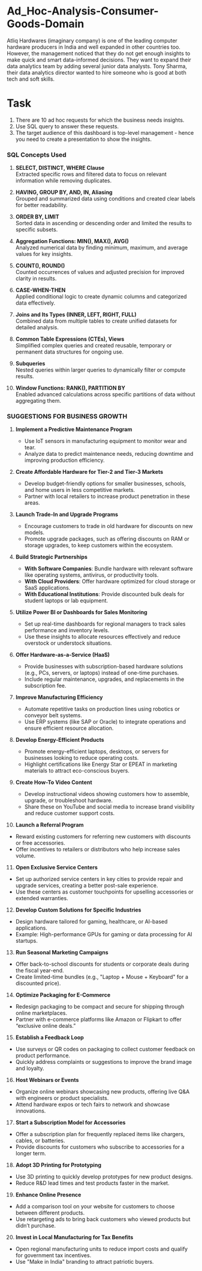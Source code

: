 # Ad_Hoc-Analysis-Consumer-Goods-Domain

Atliq Hardwares (imaginary company) is one of the leading computer hardware producers in India and well expanded in other countries too.
However, the management noticed that they do not get enough insights to make quick and smart data-informed decisions. They want to expand their data analytics team by adding several junior data analysts.
Tony Sharma, their data analytics director wanted to hire someone who is good at both tech and soft skills.

# Task
1.    There are 10 ad hoc requests for which the business needs insights.
2.    Use SQL query to answer these requests. 
3.    The target audience of this dashboard is top-level management - hence you need to create a presentation to show the insights.

### **SQL Concepts Used**

1. **SELECT, DISTINCT, WHERE Clause**  
   Extracted specific rows and filtered data to focus on relevant information while removing duplicates.  

2. **HAVING, GROUP BY, AND, IN, Aliasing**  
   Grouped and summarized data using conditions and created clear labels for better readability.  

3. **ORDER BY, LIMIT**  
   Sorted data in ascending or descending order and limited the results to specific subsets.  

4. **Aggregation Functions: MIN(), MAX(), AVG()**  
   Analyzed numerical data by finding minimum, maximum, and average values for key insights.  

5. **COUNT(), ROUND()**  
   Counted occurrences of values and adjusted precision for improved clarity in results.  

6. **CASE-WHEN-THEN**  
   Applied conditional logic to create dynamic columns and categorized data effectively.  

7. **Joins and Its Types (INNER, LEFT, RIGHT, FULL)**  
   Combined data from multiple tables to create unified datasets for detailed analysis.  

8. **Common Table Expressions (CTEs), Views**  
   Simplified complex queries and created reusable, temporary or permanent data structures for ongoing use.  

9. **Subqueries**  
   Nested queries within larger queries to dynamically filter or compute results.  

10. **Window Functions: RANK(), PARTITION BY**  
    Enabled advanced calculations across specific partitions of data without aggregating them.  

### **SUGGESTIONS FOR BUSINESS GROWTH**

1. **Implement a Predictive Maintenance Program**  
   - Use IoT sensors in manufacturing equipment to monitor wear and tear.  
   - Analyze data to predict maintenance needs, reducing downtime and improving production efficiency.

2. **Create Affordable Hardware for Tier-2 and Tier-3 Markets**  
   - Develop budget-friendly options for smaller businesses, schools, and home users in less competitive markets.  
   - Partner with local retailers to increase product penetration in these areas.

3. **Launch Trade-In and Upgrade Programs**  
   - Encourage customers to trade in old hardware for discounts on new models.  
   - Promote upgrade packages, such as offering discounts on RAM or storage upgrades, to keep customers within the ecosystem.

4. **Build Strategic Partnerships**  
   - **With Software Companies**: Bundle hardware with relevant software like operating systems, antivirus, or productivity tools.  
   - **With Cloud Providers**: Offer hardware optimized for cloud storage or SaaS applications.  
   - **With Educational Institutions**: Provide discounted bulk deals for student laptops or lab equipment.

5. **Utilize Power BI or Dashboards for Sales Monitoring**  
   - Set up real-time dashboards for regional managers to track sales performance and inventory levels.  
   - Use these insights to allocate resources effectively and reduce overstock or understock situations.

6. **Offer Hardware-as-a-Service (HaaS)**  
   - Provide businesses with subscription-based hardware solutions (e.g., PCs, servers, or laptops) instead of one-time purchases.  
   - Include regular maintenance, upgrades, and replacements in the subscription fee.

7. **Improve Manufacturing Efficiency**  
   - Automate repetitive tasks on production lines using robotics or conveyor belt systems.  
   - Use ERP systems (like SAP or Oracle) to integrate operations and ensure efficient resource allocation.

8. **Develop Energy-Efficient Products**  
   - Promote energy-efficient laptops, desktops, or servers for businesses looking to reduce operating costs.  
   - Highlight certifications like Energy Star or EPEAT in marketing materials to attract eco-conscious buyers.

9. **Create How-To Video Content**  
   - Develop instructional videos showing customers how to assemble, upgrade, or troubleshoot hardware.  
   - Share these on YouTube and social media to increase brand visibility and reduce customer support costs.

10. **Launch a Referral Program**  
   - Reward existing customers for referring new customers with discounts or free accessories.  
   - Offer incentives to retailers or distributors who help increase sales volume.

11. **Open Exclusive Service Centers**  
   - Set up authorized service centers in key cities to provide repair and upgrade services, creating a better post-sale experience.  
   - Use these centers as customer touchpoints for upselling accessories or extended warranties.

12. **Develop Custom Solutions for Specific Industries**  
   - Design hardware tailored for gaming, healthcare, or AI-based applications.  
   - Example: High-performance GPUs for gaming or data processing for AI startups.

13. **Run Seasonal Marketing Campaigns**  
   - Offer back-to-school discounts for students or corporate deals during the fiscal year-end.  
   - Create limited-time bundles (e.g., "Laptop + Mouse + Keyboard" for a discounted price).

14. **Optimize Packaging for E-Commerce**  
   - Redesign packaging to be compact and secure for shipping through online marketplaces.  
   - Partner with e-commerce platforms like Amazon or Flipkart to offer “exclusive online deals.”

15. **Establish a Feedback Loop**  
   - Use surveys or QR codes on packaging to collect customer feedback on product performance.  
   - Quickly address complaints or suggestions to improve the brand image and loyalty.

16. **Host Webinars or Events**  
   - Organize online webinars showcasing new products, offering live Q&A with engineers or product specialists.  
   - Attend hardware expos or tech fairs to network and showcase innovations.

17. **Start a Subscription Model for Accessories**  
   - Offer a subscription plan for frequently replaced items like chargers, cables, or batteries.  
   - Provide discounts for customers who subscribe to accessories for a longer term.

18. **Adopt 3D Printing for Prototyping**  
   - Use 3D printing to quickly develop prototypes for new product designs.  
   - Reduce R&D lead times and test products faster in the market.

19. **Enhance Online Presence**  
   - Add a comparison tool on your website for customers to choose between different products.  
   - Use retargeting ads to bring back customers who viewed products but didn’t purchase.

20. **Invest in Local Manufacturing for Tax Benefits**  
   - Open regional manufacturing units to reduce import costs and qualify for government tax incentives.  
   - Use "Make in India" branding to attract patriotic buyers.

